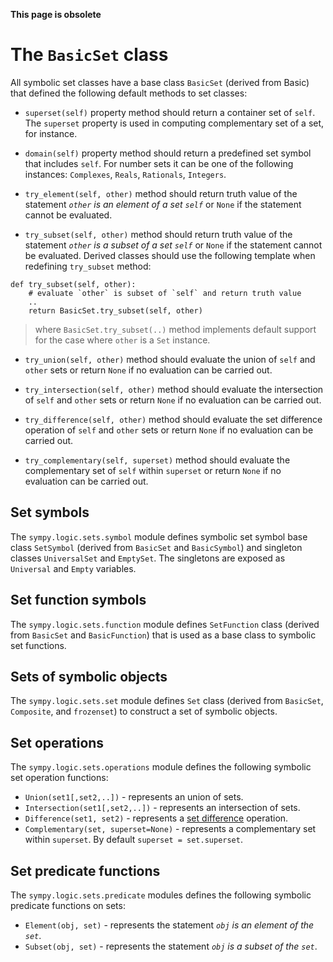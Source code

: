 **This page is obsolete**

# The `BasicSet` class #

All symbolic set classes have a base class `BasicSet` (derived from Basic)
that defined the following default methods to set classes:

  * `superset(self)` property method should return a container set of `self`. The `superset` property is used in computing complementary set of a set, for instance.

  * `domain(self)` property method should return a predefined set symbol that includes `self`. For number sets it can be one of the following instances: `Complexes`, `Reals`, `Rationals`, `Integers`.

  * `try_element(self, other)` method should return truth value of the statement _`other` is an element of a set `self`_ or `None` if the statement cannot be evaluated.

  * `try_subset(self, other)` method should return truth value of the statement _`other` is a subset of a set `self`_ or `None` if the statement cannot be evaluated. Derived classes should use the following template when redefining `try_subset` method:
```
def try_subset(self, other):
    # evaluate `other` is subset of `self` and return truth value
    ..
    return BasicSet.try_subset(self, other)
```
> where `BasicSet.try_subset(..)` method implements default support for the case where `other` is a `Set` instance.

  * `try_union(self, other)` method should evaluate the union of `self` and `other` sets or return `None` if no evaluation can be carried out.

  * `try_intersection(self, other)` method should evaluate the intersection of `self` and `other` sets or return `None` if no evaluation can be carried out.

  * `try_difference(self, other)` method should evaluate the set difference operation of `self` and `other` sets or return `None` if no evaluation can be carried out.

  * `try_complementary(self, superset)` method should evaluate the complementary set of `self` within `superset` or return `None` if no evaluation can be carried out.



## Set symbols ##

The `sympy.logic.sets.symbol` module defines symbolic set symbol base class `SetSymbol`
(derived from `BasicSet` and `BasicSymbol`) and singleton classes `UniversalSet` and
`EmptySet`. The singletons are exposed as `Universal` and `Empty` variables.

## Set function symbols ##

The `sympy.logic.sets.function` module defines `SetFunction` class (derived from
`BasicSet` and `BasicFunction`) that is used as a base class to symbolic set functions.

## Sets of symbolic objects ##

The `sympy.logic.sets.set` module defines `Set` class (derived from `BasicSet`,
`Composite`, and `frozenset`) to construct a set of symbolic objects.

## Set operations ##

The `sympy.logic.sets.operations` module defines the following
symbolic set operation functions:
  * `Union(set1[,set2,..])` - represents an union of sets.
  * `Intersection(set1[,set2,..])` - represents an intersection of sets.
  * `Difference(set1, set2)` - represents a [set difference](http://en.wikipedia.org/wiki/Complement_(set_theory)) operation.
  * `Complementary(set, superset=None)` - represents a complementary set within `superset`. By default `superset = set.superset`.

## Set predicate functions ##

The `sympy.logic.sets.predicate` modules defines the following symbolic
predicate functions on sets:
  * `Element(obj, set)` - represents the statement _`obj` is an element of the `set`_.
  * `Subset(obj, set)` - represents the statement _`obj` is a subset of the `set`_.